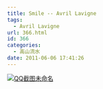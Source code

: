 ```yaml
---
title: Smile -- Avril Lavigne
tags:
  - Avril Lavigne
url: 366.html
id: 366
categories:
  - 高山流水
date: 2011-06-06 17:41:26
---
```


 [![](http://ccc5.cc/wp-content/uploads/2011/06/QQ截图未命名-300x170.png "QQ截图未命名")](http://ccc5.cc/wp-content/uploads/2011/06/QQ截图未命名.png)